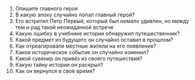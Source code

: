 1. Опишите главного героя
2. В какую эпоху случайно попал главный герой?
3. Его встретил Петр Первый, который был немало удивлен, но между тем и рад такой неожиданной встрече
4. Какую ошибку в учебнике истории обнаружил путешественник?
5. Какой предмет из будущего он случайно оставил в прошлом?
6. Как отреагировали местные жители на его появление?
7. Какое историческое событие он случайно изменил?
8. Какой сувенир он привёз из своего путешествия?
9. Какую тайну истории он раскрыл?
10. Как он вернулся в своё время?
